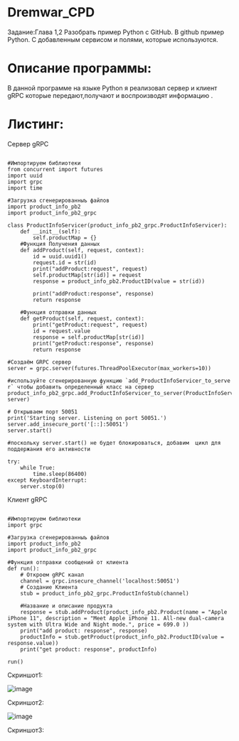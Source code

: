 # Dremwar_CPD
Задание:Глава 1,2
Разобрать пример Python с GitHub.
В github пример Python. С добавленным сервисом и полями, которые используются.

# Описание программы:
В данной программе на языке Python я реализовал сервер и клиент gRPC которые передают,получают и воспроизводят информацию .

# Листинг:

Сервер gRPC
```Py

#Импортируем библиотеки
from concurrent import futures
import uuid
import grpc
import time

#Загрузка сгенерированныъ файлов
import product_info_pb2
import product_info_pb2_grpc

class ProductInfoServicer(product_info_pb2_grpc.ProductInfoServicer):
    def __init__(self):
        self.productMap = {}
    #Функция Получения данных
    def addProduct(self, request, context):
        id = uuid.uuid1()
        request.id = str(id)
        print("addProduct:request", request)
        self.productMap[str(id)] = request
        response = product_info_pb2.ProductID(value = str(id))

        print("addProduct:response", response)
        return response

    #Функция отправки данных
    def getProduct(self, request, context):
        print("getProduct:request", request)
        id = request.value
        response = self.productMap[str(id)]
        print("getProduct:response", response)
        return response

#Создаём GRPC сервер
server = grpc.server(futures.ThreadPoolExecutor(max_workers=10))

#используйте сгенерированную функцию `add_ProductInfoServicer_to_serve  r` чтобы добавить определенный класс на сервер
product_info_pb2_grpc.add_ProductInfoServicer_to_server(ProductInfoServicer(), server)

# Открываем порт 50051
print('Starting server. Listening on port 50051.')
server.add_insecure_port('[::]:50051')
server.start()

#поскольку server.start() не будет блокироваться, добавим  цикл для поддержания его активности

try:
    while True:
        time.sleep(86400)
except KeyboardInterrupt:
    server.stop(0)

```
Клиент gRPC
```Py

#Импортируем библиотеки
import grpc

#Загрузка сгенерированныъ файлов
import product_info_pb2
import product_info_pb2_grpc

#Функция отправки сообщений от клиента
def run():
    # Откроем gRPC канал
    channel = grpc.insecure_channel('localhost:50051')
    # Создание Клиента
    stub = product_info_pb2_grpc.ProductInfoStub(channel)

    #Название и описание продукта
    response = stub.addProduct(product_info_pb2.Product(name = "Apple iPhone 11", description = "Meet Apple iPhone 11. All-new dual-camera system with Ultra Wide and Night mode.", price = 699.0 ))
    print("add product: response", response)
    productInfo = stub.getProduct(product_info_pb2.ProductID(value = response.value))
    print("get product: response", productInfo)

run()

```

Скриншот1:

![image](https://github.com/Dremwar/Dmitrii_Pimonov_20321_HMI_CPD/assets/96596871/04e618c7-d820-4a9b-9493-3eb96bcfd2e0)

Скриншот2:

![image](https://github.com/Dremwar/Dmitrii_Pimonov_20321_HMI_CPD/assets/96596871/71da8e67-f28b-451d-8712-c9cf973af8cb)

Скриншот3:



